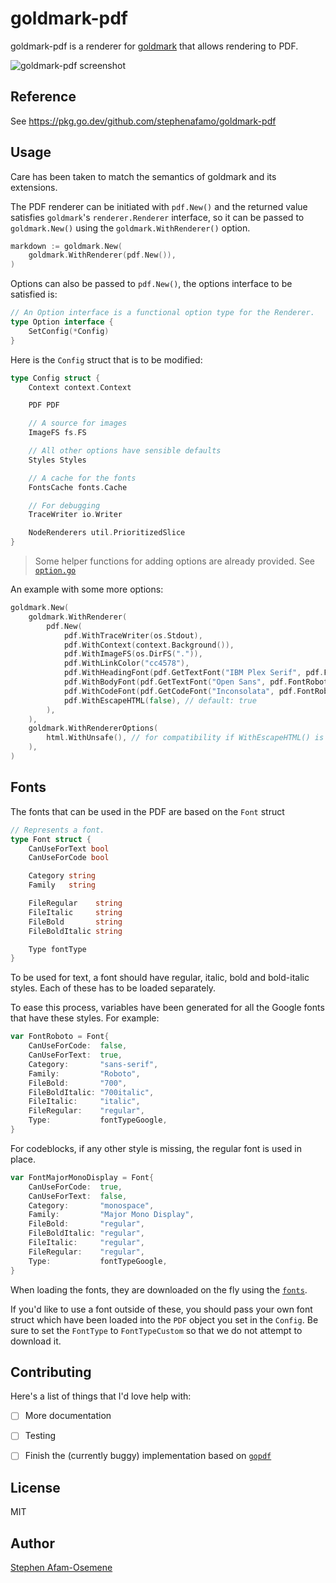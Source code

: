 # goldmark-pdf

goldmark-pdf is a renderer for [goldmark](http://github.com/yuin/goldmark) that allows rendering to PDF.

![goldmark-pdf screenshot](https://res.cloudinary.com/stephenafamo/image/upload/v1618945448/goldmark-pdf%20screenshot.png)

## Reference

See <https://pkg.go.dev/github.com/stephenafamo/goldmark-pdf>

## Usage

Care has been taken to match the semantics of goldmark and its extensions.

The PDF renderer can be initiated with `pdf.New()` and the returned value satisfies `goldmark`'s `renderer.Renderer` interface, so it can be passed to `goldmark.New()` using the `goldmark.WithRenderer()` option.

```go
markdown := goldmark.New(
    goldmark.WithRenderer(pdf.New()),
)
```

Options can also be passed to `pdf.New()`, the options interface to be satisfied is:

```go
// An Option interface is a functional option type for the Renderer.
type Option interface {
	SetConfig(*Config)
}
```

Here is the `Config` struct that is to be modified:

```go
type Config struct {
	Context context.Context

	PDF PDF

	// A source for images
	ImageFS fs.FS

	// All other options have sensible defaults
	Styles Styles

	// A cache for the fonts
	FontsCache fonts.Cache

	// For debugging
	TraceWriter io.Writer

	NodeRenderers util.PrioritizedSlice
}
```

> Some helper functions for adding options are already provided. See [`option.go`](https://github.com/stephenafamo/goldmark-pdf/blob/master/option.go)

An example with some more options: 

```go
goldmark.New(
    goldmark.WithRenderer(
        pdf.New(
            pdf.WithTraceWriter(os.Stdout),
            pdf.WithContext(context.Background()),
            pdf.WithImageFS(os.DirFS(".")),
            pdf.WithLinkColor("cc4578"),
            pdf.WithHeadingFont(pdf.GetTextFont("IBM Plex Serif", pdf.FontLora)),
            pdf.WithBodyFont(pdf.GetTextFont("Open Sans", pdf.FontRoboto)),
            pdf.WithCodeFont(pdf.GetCodeFont("Inconsolata", pdf.FontRobotoMono)),
            pdf.WithEscapeHTML(false), // default: true
        ),
    ),
    goldmark.WithRendererOptions(
        html.WithUnsafe(), // for compatibility if WithEscapeHTML() is not used
    ),
)
```

## Fonts

The fonts that can be used in the PDF are based on the `Font` struct

```go
// Represents a font.
type Font struct {
	CanUseForText bool
	CanUseForCode bool

	Category string
	Family   string

	FileRegular    string
	FileItalic     string
	FileBold       string
	FileBoldItalic string

	Type fontType
}
```

To be used for text, a font should have regular, italic, bold and bold-italic styles. Each of these has to be loaded separately.

To ease this process, variables have been generated for all the Google fonts that have these styles. For example: 

```go
var FontRoboto = Font{
	CanUseForCode:  false,
	CanUseForText:  true,
	Category:       "sans-serif",
	Family:         "Roboto",
	FileBold:       "700",
	FileBoldItalic: "700italic",
	FileItalic:     "italic",
	FileRegular:    "regular",
	Type:           fontTypeGoogle,
}
```

For codeblocks, if any other style is missing, the regular font is used in place.

```go
var FontMajorMonoDisplay = Font{
	CanUseForCode:  true,
	CanUseForText:  false,
	Category:       "monospace",
	Family:         "Major Mono Display",
	FileBold:       "regular",
	FileBoldItalic: "regular",
	FileItalic:     "regular",
	FileRegular:    "regular",
	Type:           fontTypeGoogle,
}
```

When loading the fonts, they are downloaded on the fly using the [`fonts`](https://github.com/go-swiss/fonts).

If you'd like to use a font outside of these, you should pass your own font struct which have been loaded into the `PDF` object you set in the `Config`. Be sure to set the `FontType` to `FontTypeCustom` so that we do not attempt to download it.

## Contributing

Here's a list of things that I'd love help with:

* [ ] More documentation
* [ ] Testing
* [ ] Finish the (currently buggy) implementation based on [`gopdf`](https://github.com/signintech/gopdf)


## License

MIT

## Author 

[Stephen Afam-Osemene](https://stephenafamo.com)
